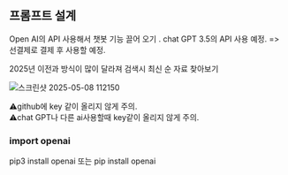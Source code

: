 
<h2>프롬프트 설계</h2>

 Open AI의 API 사용해서 챗봇 기능 끌어 오기 . 
 chat GPT 3.5의 API 사용 예정. 
=> 선결제로 결제 후 사용할 예정. 

2025년 이전과 방식이 많이 달라져 검색시 최신 순 자료 찾아보기 


![스크린샷 2025-05-08 112150](https://github.com/user-attachments/assets/2a012653-4428-4108-b4d1-848891ba60d4)



⚠️github에 key 같이 올리지 않게 주의.  
⚠️chat GPT나 다른 ai사용할때 key같이 올리지 않게 주의. 



<h3>import openai</h3>

pip3 install openai 또는 pip install openai




 


